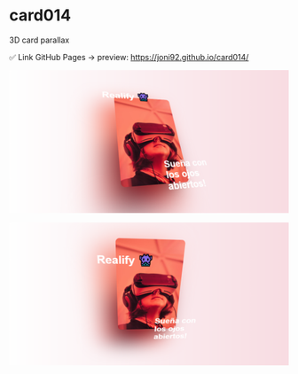 # card014
3D card parallax


✅ Link GitHub Pages -> preview: https://joni92.github.io/card014/


![preview.png](https://github.com/Joni92/card014/blob/main/preview01.png)

![preview.png](https://github.com/Joni92/card014/blob/main/preview02.png)
